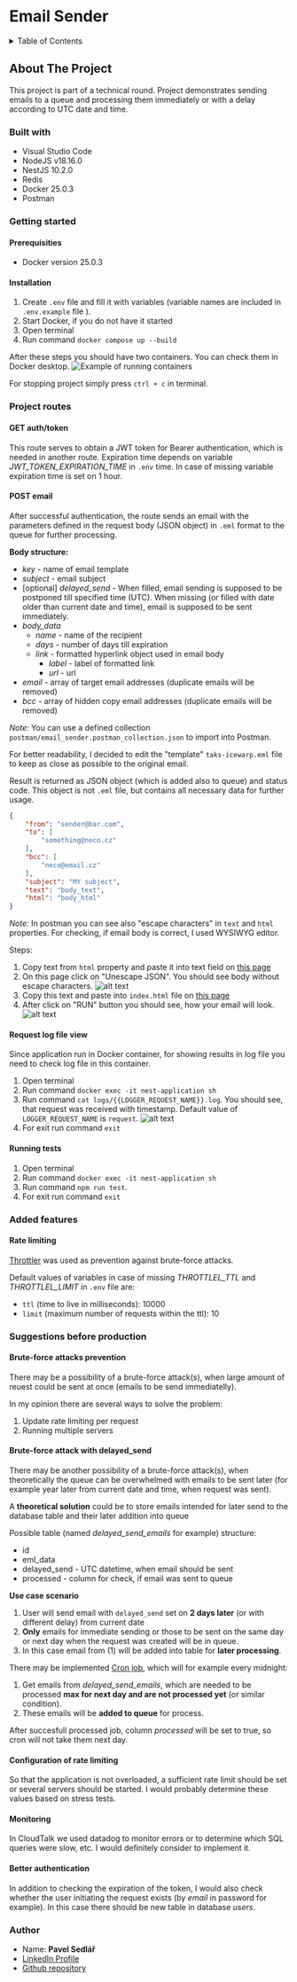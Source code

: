 # Email Sender

<details>
  <summary>Table of Contents</summary>
  <ol>
    <li>
      <a href="#about-the-project">About The Project</a>
      <ul>
        <li><a href="#built-with">Built With</a></li>
      </ul>
    </li>
    <li>
      <a href="#getting-started">Getting Started</a>
      <ul>
        <li><a href="#prerequisites">Prerequisites</a></li>
        <li><a href="#installation">Installation</a></li>
      </ul>
    </li>
    <li>
      <a href="#project-routes">Project routes</a>
      <ul>
        <li><a href="#get-authtoken">GET auth/token</a></li>
        <li><a href="#post-email">POST email</a></li>
      </ul>
    </li>
    <li>
      <a href="#added-features">Added features</a>
      <ul>
        <li><a href="#rate-limiting">Rate limiting</a></li>
      </ul>
    </li>
    <li>
      <a href="#suggestions-before-production">Suggestions before production</a>
    </li>
    <li><a href="#author">Author</a></li>
  </ol>
</details>

## About The Project

This project is part of a technical round. Project demonstrates sending emails to a queue and processing them immediately or with a delay according to UTC date and time.

### Built with

- Visual Studio Code
- NodeJS v18.16.0
- NestJS 10.2.0
- Redis
- Docker 25.0.3
- Postman

### Getting started

#### Prerequisities

- Docker version 25.0.3

#### Installation

1. Create `.env` file and fill it with variables (variable names are included in `.env.example` file ). 
2. Start Docker, if you do not have it started
3. Open terminal
4. Run command `docker compose up --build`

After these steps you should have two containers. You can check them in Docker desktop.
![Example of running containers](image.png)

For stopping project simply press `ctrl + c` in terminal.

### Project routes

#### GET auth/token

This route serves to obtain a JWT token for Bearer authentication, which is needed in another route. Expiration time depends on variable _JWT_TOKEN_EXPIRATION_TIME_ in `.env` time. In case of missing variable expiration time is set on 1 hour.

#### POST email

After successful authentication, the route sends an email with the parameters defined in the request body (JSON object) in `.eml` format to the queue for further processing.

**Body structure:**

- _key_ - name of email template
- _subject_ - email subject
- [optional] _delayed_send_ - When filled, email sending is supposed to be postponed till specified time (UTC). When missing (or filled with date older than current date and time), email is supposed to be sent immediately. 
- _body_data_
   - _name_ - name of the recipient
   - _days_ - number of days till expiration
   - _link_ - formatted hyperlink object used in email body
       - _label_ - label of formatted link
       - _url_ - url
- _email_ - array of target email addresses (duplicate emails will be removed)
- _bcc_ - array of hidden copy email addresses (duplicate emails will be removed)

_Note:_ You can use a defined collection `postman/email_sender.postman_collection.json` to import into Postman.

For better readability, I decided to edit the "template" `taks-icewarp.eml` file to keep as close as possible to the original email.

Result is returned as JSON object (which is added also to queue) and status code. This object is not `.eml` file, but contains all necessary data for further usage.

```json
{
    "from": "sender@bar.com",
    "to": [
        "something@neco.cz"
    ],
    "bcc": [
        "neco@email.cz"
    ],
    "subject": "MY subject",
    "text": "body_text",
    "html": "body_html"
}
```

_Note:_ In postman you can see also "escape characters" in `text` and `html` properties. For checking, if email body is correct, I used WYSIWYG editor.

Steps:
1. Copy text from `html` property and paste it into text field on [this page](https://www.freeformatter.com/json-escape.html)
2. On this page click on "Unescape JSON". You should see body without escape characters.
![alt text](image-1.png)
3. Copy this text and paste into `index.html` file on [this page](https://onecompiler.com/html)
4. After click on "RUN" button you should see, how your email will look.
![alt text](image-2.png)

#### Request log file view

Since application run in Docker container, for showing results in log file you need to check log file in this container.

1. Open terminal
2. Run command `docker exec -it nest-application sh`
3. Run command `cat logs/{{LOGGER_REQUEST_NAME}}.log`. You should see, that request was received with timestamp. Default value of `LOGGER_REQUEST_NAME` is `request`.
![alt text](image-3.png)
4. For exit run command `exit`

#### Running tests

1. Open terminal
2. Run command `docker exec -it nest-application sh`
3. Run command `npm run test`.
4. For exit run command `exit`

### Added features

#### Rate limiting

[Throttler](https://docs.nestjs.com/security/rate-limiting) was used as prevention against brute-force attacks.

Default values of variables in case of missing _THROTTLEL_TTL_ and _THROTTLEL_LIMIT_ in `.env` file are:

- `ttl` (time to live in milliseconds): 10000 
- `limit` (maximum number of requests within the ttl): 10

### Suggestions before production

#### Brute-force attacks prevention

  There may be a possibility of a brute-force attack(s), when large amount of reuest could be sent at once (emails to be send immediatelly).

  In my opinion there are several ways to solve the problem:

  1. Update rate limiting per request
  2. Running multiple servers

#### Brute-force attack with delayed_send

  There may be another possibility of a brute-force attack(s), when theoretically the queue can be overwhelmed with emails to be sent later (for example year later from current date and time, when request was sent).

  A **theoretical solution** could be to store emails intended for later send to the database table and their later addition into queue

  Possible table (named _delayed_send_emails_ for example) structure:

- id
- eml_data
- delayed_send - UTC datetime, when email should be sent
- processed - column for check, if email was sent to queue

**Use case scenario**

1. User will send email with `delayed_send` set on **2 days later** (or with different delay) from current date
2. **Only** emails for immediate sending or those to be sent on the same day or next day when the request was created will be in queue.
3. In this case email from (1) will be added into table for **later processing**.

There may be implemented [Cron job](https://docs.nestjs.com/techniques/task-scheduling), which will for example every midnight:

1. Get emails from _delayed_send_emails_, which are needed to be processed **max for next day and are not processed yet** (or similar condition).
2. These emails will be **added to queue** for process.


After succesfull processed job, column _processed_ will be set to true, so cron will not take them next day.

#### Configuration of rate limiting

So that the application is not overloaded, a sufficient rate limit should be set or several servers should be started. I would probably determine these values based on stress tests.

#### Monitoring

In CloudTalk we used datadog to monitor errors or to determine which SQL queries were slow, etc. I would definitely consider to implement it.

#### Better authentication

In addition to checking the expiration of the token, I would also check whether the user initiating the request exists (by _email_ in password for example). In this case there should be new table in database _users_.

### Author

- Name: **Pavel Sedlář**
- <a href="https://www.linkedin.com/in/pavel-sedl%C3%A1%C5%99-574039117/">LinkedIn Profile</a>
- <a href="https://github.com/pauwelcz/email_sender">Github repository</a>